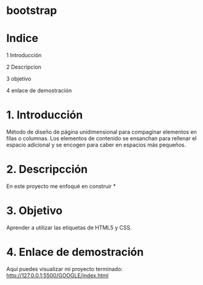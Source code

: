 # bootstrap
# Indice
1 Introducción

2 Descripcion

3 objetivo

4 enlace de demostración
# 1. Introducción
Método de diseño de página unidimensional para compaginar elementos en filas o columnas. Los elementos de contenido se ensanchan para rellenar el espacio adicional y se encogen para caber en espacios más pequeños.
# 2. Descripcción
En este proyecto me enfoqué en construir 
*
# 3. Objetivo
Aprender a utilizar las etiquetas de HTML5 y CSS.
# 4. Enlace de demostración
Aquí puedes visualizar mi proyecto terminado: http://127.0.0.1:5500/GOOGLE/index.html
